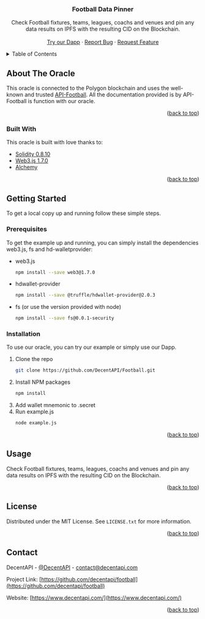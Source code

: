 <div align="center">
  
  <h3 align="center">Football Data Pinner</h3>

  <p align="center">
    Check Football fixtures, teams, leagues, coachs and venues and pin any data results on IPFS with the resulting CID on the Blockchain.
    <br />
    <br />
    <a href="https://football.decentapi.com/">Try our Dapp</a>
    ·
    <a href="https://github.com/DecentAPI/Football/issues">Report Bug</a>
    ·
    <a href="https://github.com/DecentAPI/Football/issues">Request Feature</a>
  </p>
</div>


<!-- TABLE OF CONTENTS -->
<details>
  <summary>Table of Contents</summary>
  <ol>
    <li>
      <a href="#about-the-oracle">About The Oracle</a>
      <ul>
        <li><a href="#built-with">Built With</a></li>
      </ul>
    </li>
    <li>
      <a href="#getting-started">Getting Started</a>
      <ul>
        <li><a href="#prerequisites">Prerequisites</a></li>
        <li><a href="#installation">Installation</a></li>
      </ul>
    </li>
    <li><a href="#usage">Usage</a></li>
    <li><a href="#license">License</a></li>
    <li><a href="#contact">Contact</a></li>
    </ol>
</details>


<!-- ABOUT THE Oracle -->
## About The Oracle

This oracle is connected to the Polygon blockchain and uses the well-known and trusted <a href="https://www.api-football.com/">API-Football</a>. All the documentation provided is by API-Football is function with our oracle.

<p align="right">(<a href="#top">back to top</a>)</p>

### Built With

This oracle is built with love thanks to:

* [Solidity 0.8.10](https://docs.soliditylang.org/en/v0.8.10/)
* [Web3.js 1.7.0](https://web3js.readthedocs.io/en/v1.7.0/)
* [Alchemy](https://www.alchemy.com/)

<p align="right">(<a href="#top">back to top</a>)</p>

<!-- GETTING STARTED -->
## Getting Started

To get a local copy up and running follow these simple steps.

### Prerequisites

To get the example up and running, you can simply install the dependencies web3.js, fs and hd-walletprovider:
* web3.js
  ```sh
  npm install --save web3@1.7.0 
  ```
* hdwallet-provider
  ```sh
  npm install --save @truffle/hdwallet-provider@2.0.3 
  ```
* fs (or use the version provided with node)
  ```sh
  npm install --save fs@0.0.1-security
  ```

### Installation

To use our oracle, you can try our example or simply use our Dapp.

1. Clone the repo
   ```sh
   git clone https://github.com/DecentAPI/Football.git
   ```
2. Install NPM packages
   ```sh
   npm install
   ```
3. Add wallet mnemonic to .secret
4. Run example.js
    ```sh
   node example.js
   ```

<p align="right">(<a href="#top">back to top</a>)</p>

<!-- USAGE EXAMPLES -->
## Usage

Check Football fixtures, teams, leagues, coachs and venues and pin any data results on IPFS with the resulting CID on the Blockchain.

<p align="right">(<a href="#top">back to top</a>)</p>

<!-- LICENSE -->
## License

Distributed under the MIT License. See `LICENSE.txt` for more information.

<p align="right">(<a href="#top">back to top</a>)</p>

<!-- CONTACT -->
## Contact

DecentAPI - [@DecentAPI](https://twitter.com/decentapi) - contact@decentapi.com

Project Link: [https://github.com/decentapi/football](https://github.com/decentapi/football)

Website: [https://www.decentapi.com/](https://www.decentapi.com/)

<p align="right">(<a href="#top">back to top</a>)</p>